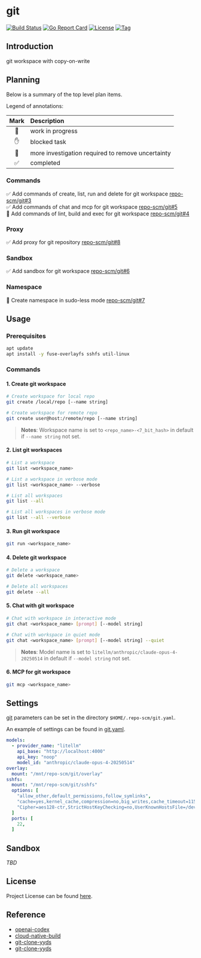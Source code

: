 # git

[![Build Status](https://github.com/repo-scm/git/workflows/ci/badge.svg?branch=main&event=push)](https://github.com/repo-scm/git/actions?query=workflow%3Aci)
[![Go Report Card](https://goreportcard.com/badge/github.com/repo-scm/git)](https://goreportcard.com/report/github.com/repo-scm/git)
[![License](https://img.shields.io/github/license/repo-scm/git.svg)](https://github.com/repo-scm/git/blob/main/LICENSE)
[![Tag](https://img.shields.io/github/tag/repo-scm/git.svg)](https://github.com/repo-scm/git/tags)



## Introduction

git workspace with copy-on-write



## Planning

Below is a summary of the top level plan items.

Legend of annotations:

| Mark | Description                                       |
|:----:|:--------------------------------------------------|
|  🏃  | work in progress                                  |
|  ✋  | blocked task                                      |
|  🔵  | more investigation required to remove uncertainty |
|  ✅  | completed                                         |

### Commands

✅ Add commands of create, list, run and delete for git workspace [repo-scm/git#3](https://github.com/repo-scm/git/issues/3)  
✅ Add commands of chat and mcp for git workspace [repo-scm/git#5](https://github.com/repo-scm/git/issues/5)  
🏃 Add commands of lint, build and exec for git workspace [repo-scm/git#4](https://github.com/repo-scm/git/issues/4)

### Proxy

✅ Add proxy for git repository [repo-scm/git#8](https://github.com/repo-scm/git/issues/8)

### Sandbox

✅ Add sandbox for git workspace [repo-scm/git#6](https://github.com/repo-scm/git/issues/6)

### Namespace

🔵 Create namespace in sudo-less mode [repo-scm/git#7](https://github.com/repo-scm/git/issues/7)



## Usage

### Prerequisites

```bash
apt update
apt install -y fuse-overlayfs sshfs util-linux
```

### Commands

#### 1. Create git workspace

```bash
# Create workspace for local repo
git create /local/repo [--name string]

# Create workspace for remote repo
git create user@host:/remote/repo [--name string]
```

> **Notes**: Workspace name is set to `<repo_name>-<7_bit_hash>` in default if `--name string` not set.

#### 2. List git workspaces

```bash
# List a workspace
git list <workspace_name>

# List a workspace in verbose mode
git list <workspace_name> --verbose

# List all workspaces
git list --all

# List all workspaces in verbose mode
git list --all --verbose
```

#### 3. Run git workspace

```bash
git run <workspace_name>
```

#### 4. Delete git workspace

```bash
# Delete a workspace
git delete <workspace_name>

# Delete all workspaces
git delete --all
```

#### 5. Chat with git workspace

```bash
# Chat with workspace in interactive mode
git chat <workspace_name> [prompt] [--model string]

# Chat with workspace in quiet mode
git chat <workspace_name> [prompt] [--model string] --quiet
```

> **Notes**: Model name is set to `litellm/anthropic/claude-opus-4-20250514` in default if `--model string` not set.

#### 6. MCP for git workspace

```bash
git mcp <workspace_name>
```



## Settings

[git](https://github.com/repo-scm/git) parameters can be set in the directory `$HOME/.repo-scm/git.yaml`.

An example of settings can be found in [git.yaml](https://github.com/repo-scm/git/blob/main/config/git.yaml).

```yaml
models:
  - provider_name: "litellm"
    api_base: "http://localhost:4000"
    api_key: "noop"
    model_id: "anthropic/claude-opus-4-20250514"
overlay:
  mount: "/mnt/repo-scm/git/overlay"
sshfs:
  mount: "/mnt/repo-scm/git/sshfs"
  options: [
    "allow_other,default_permissions,follow_symlinks",
    "cache=yes,kernel_cache,compression=no,big_writes,cache_timeout=115200",
    "Cipher=aes128-ctr,StrictHostKeyChecking=no,UserKnownHostsFile=/dev/null",
  ]
  ports: [
    22,
  ]
```



## Sandbox

*TBD*



## License

Project License can be found [here](LICENSE).



## Reference

- [openai-codex](https://github.com/openai/codex)
- [cloud-native-build](https://docs.cnb.cool/zh/)
- [git-clone-yyds](https://cloud.tencent.com/developer/article/2456809)
- [git-clone-yyds](https://cnb.cool/cnb/cool/git-clone-yyds)
